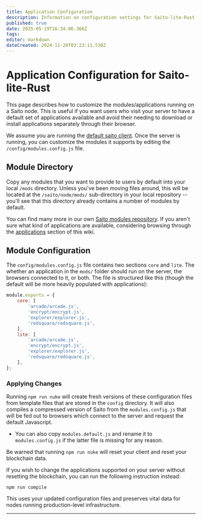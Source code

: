 ```yaml
---
title: Application Configuration
description: Information on configuration settings for Saito-lite-Rust applications
published: true
date: 2025-05-19T16:34:06.366Z
tags: 
editor: markdown
dateCreated: 2024-11-20T03:23:11.530Z
---
```


# Application Configuration for Saito-lite-Rust

This page describes how to customize the modules/applications running on a Saito node. This is useful if you want users who visit your server to have a default set of applications available and avoid their needing to download or install applications separately through their browser.

We assume you are running the [default saito client](/install). Once the server is running, you can customize the modules it supports by editing the `/config/modules.config.js` file.

## Module Directory

Copy any modules that you want to provide to users by default into your local ```/mods``` directory. Unless you've been moving files around, this will be located at the ```/saito/node/mods/``` sub-directory in your local repository -- you'll see that this directory already contains a number of modules by default.

You can find many more in our own [Saito modules repository](https://github.com/SaitoTech/saito/tree/master/node/mods). If you aren't sure what kind of applications are available, considering browsing through the [applications](/applications) section of this wiki. 

## Module Configuration

The `config/modules.config.js` file contains two sections ```core``` and ```lite```. The  whether an application in the `mods/` folder should run on the server, the browsers connected to it, or both. The file is structured like this (though the default will be more heavily populated with applications):

```js
module.exports = {
	core: [
		'arcade/arcade.js',
		'encrypt/encrypt.js',
		'explorer/explorer.js',
		'redsquare/redsquare.js',
	],
	lite: [
		'arcade/arcade.js',
		'encrypt/encrypt.js',
		'explorer/explorer.js',
		'redsquare/redsquare.js',
	],
};

```

### Applying Changes

Running `npm run nuke` will create fresh versions of these configuration files from template files that are stored in the `config` directory. It will also compiles a compressed version of Saito from the `modules.config.js` that will be fed out to browsers which connect to the server and request the default Javascript.

- You can also copy `modules.default.js` and rename it to `modules.config.js` if the latter file is missing for any reason.

Be warned that running `npm run nuke` will reset your client and reset your blockchain data.

If you wish to change the applications supported on your server without resetting the blockchain, you can run the following instruction instead:

`npm run compile`

This uses your updated configuration files and preserves vital data for nodes running production-level infrastructure.

<hr>